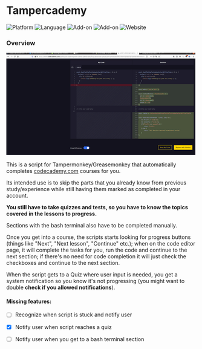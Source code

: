 # Tampercademy
![Platform](https://img.shields.io/badge/Platform-web-blue)
![Language](https://img.shields.io/badge/Language-JavaScript-blueviolet)
![Add-on](https://img.shields.io/badge/Add--on-Tampermonkey-brightgreen)
![Add-on](https://img.shields.io/badge/Add--on-Greasemonkey-important)
![Website](https://img.shields.io/badge/Website-codecademy.com-informational)

### Overview


![Overview](https://github.com/ifelsebreak/Tampercademy/blob/main/Tampercademy_footage.gif)

This is a script for Tampermonkey/Greasemonkey that automatically completes [codecademy.com](http://www.codecademy.com/) courses for you.

Its intended use is to skip the parts that you already know from previous study/experience while still having them marked as completed in your account.

**You still have to take quizzes and tests, so you have to know the topics covered in the lessons to progress.**

Sections with the bash terminal also have to be completed manually.

Once you get into a course, the scripts starts looking for progress buttons (things like "Next", "Next lesson", "Continue" etc.); when on the code editor page, it will complete the tasks for you, run the code and continue to the next section; if there's no need for code completion it will just check the checkboxes and continue to the next section.

When the script gets to a Quiz where user input is needed, you get a system notification so you know it's not progressing (you might want to double **check if you allowed notifications**).

#### Missing features:

- [ ] Recognize when script is stuck and notify user
- [x] Notify user when script reaches a quiz
- [ ] Notify user when you get to a bash terminal section

